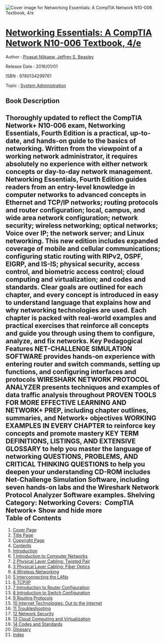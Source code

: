 ![Cover image for Networking Essentials: A CompTIA Network N10-006 Textbook, 4/e](https://imgdetail.ebookreading.net/cover/cover/system_admin/EB9780134299761.jpg)

[Networking Essentials: A CompTIA Network N10-006 Textbook, 4/e](https://ebookreading.net/view/book/Networking+Essentials%3A+A+CompTIA+Network+N10-006+Textbook%2C+4%2Fe-EB9780134299761_1.html "Networking Essentials: A CompTIA Network N10-006 Textbook, 4/e")
====================================================================================================================

Author : [Piyasat Nilkaew](https://ebookreading.net/search/author/Piyasat+Nilkaew),[ Jeffrey S. Beasley](https://ebookreading.net/search/author/+Jeffrey+S.+Beasley)

Release Date : 2016/01/01

ISBN : 9780134299761

Topic : [System Administration](https://ebookreading.net/search/category/system-administration)

Book Description
-----------------

 Thoroughly updated to reflect the CompTIA Network+ N10-006 exam, Networking Essentials, Fourth Edition is a practical, up-to-date, and hands-on guide to the basics of networking. Written from the viewpoint of a working network administrator, it requires absolutely no experience with either network concepts or day-to-day network management.
Networking Essentials, Fourth Edition guides readers from an entry-level knowledge in computer networks to advanced concepts in Ethernet and TCP/IP networks; routing protocols and router configuration; local, campus, and wide area network configuration; network security; wireless networking; optical networks; Voice over IP; the network server; and Linux networking. This new edition includes expanded coverage of mobile and cellular communications; configuring static routing with RIPv2, OSPF, EIGRP, and IS-IS; physical security, access control, and biometric access control; cloud computing and virtualization; and codes and standards.
Clear goals are outlined for each chapter, and every concept is introduced in easy to understand language that explains how and why networking technologies are used. Each chapter is packed with real-world examples and practical exercises that reinforce all concepts and guide you through using them to configure, analyze, and fix networks.
Key Pedagogical Features
NET-CHALLENGE SIMULATION SOFTWARE provides hands-on experience with entering router and switch commands, setting up functions, and configuring interfaces and protocols
WIRESHARK NETWORK PROTOCOL ANALYZER presents techniques and examples of data traffic analysis throughout
PROVEN TOOLS FOR MORE EFFECTIVE LEARNING AND NETWORK+ PREP, including chapter outlines, summaries, and Network+ objectives
WORKING EXAMPLES IN EVERY CHAPTER to reinforce key concepts and promote mastery
KEY TERM DEFINITIONS, LISTINGS, AND EXTENSIVE GLOSSARY to help you master the language of networking
QUESTIONS, PROBLEMS, AND CRITICAL THINKING QUESTIONS to help you deepen your understanding
CD-ROM includes Net-Challenge Simulation Software, including seven hands-on labs and the Wireshark Network Protocol Analyzer Software examples.
Shelving Category: Networking Covers:  CompTIA Network+
        Show and hide more                
Table of Contents
-----------------

1. [Cover Page](https://ebookreading.net/view/book/Networking+Essentials%3A+A+CompTIA+Network+N10-006+Textbook%2C+4%2Fe-EB9780134299761_1.html)
1. [Title Page](https://ebookreading.net/view/book/Networking+Essentials%3A+A+CompTIA+Network+N10-006+Textbook%2C+4%2Fe-EB9780134299761_3.html)
1. [Copyright Page](https://ebookreading.net/view/book/Networking+Essentials%3A+A+CompTIA+Network+N10-006+Textbook%2C+4%2Fe-EB9780134299761_4.html)
1. [Contents](https://ebookreading.net/view/book/Networking+Essentials%3A+A+CompTIA+Network+N10-006+Textbook%2C+4%2Fe-EB9780134299761_5.html)
1. [Introduction](https://ebookreading.net/view/book/Networking+Essentials%3A+A+CompTIA+Network+N10-006+Textbook%2C+4%2Fe-EB9780134299761_13.html#pref06)
1. [1 Introduction to Computer Networks](https://ebookreading.net/view/book/Networking+Essentials%3A+A+CompTIA+Network+N10-006+Textbook%2C+4%2Fe-EB9780134299761_14.html#ch01)
1. [2 Physical Layer Cabling: Twisted Pair](https://ebookreading.net/view/book/Networking+Essentials%3A+A+CompTIA+Network+N10-006+Textbook%2C+4%2Fe-EB9780134299761_15.html#ch02)
1. [3 Physical Layer Cabling: Fiber Optics](https://ebookreading.net/view/book/Networking+Essentials%3A+A+CompTIA+Network+N10-006+Textbook%2C+4%2Fe-EB9780134299761_16.html#ch03)
1. [4 Wireless Networking](https://ebookreading.net/view/book/Networking+Essentials%3A+A+CompTIA+Network+N10-006+Textbook%2C+4%2Fe-EB9780134299761_17.html#ch04)
1. [5 Interconnecting the LANs](https://ebookreading.net/view/book/Networking+Essentials%3A+A+CompTIA+Network+N10-006+Textbook%2C+4%2Fe-EB9780134299761_18.html#ch05)
1. [6 TCP/IP](https://ebookreading.net/view/book/Networking+Essentials%3A+A+CompTIA+Network+N10-006+Textbook%2C+4%2Fe-EB9780134299761_19.html#ch06)
1. [7 Introduction to Router Configuration](https://ebookreading.net/view/book/Networking+Essentials%3A+A+CompTIA+Network+N10-006+Textbook%2C+4%2Fe-EB9780134299761_20.html#ch07)
1. [8 Introduction to Switch Configuration](https://ebookreading.net/view/book/Networking+Essentials%3A+A+CompTIA+Network+N10-006+Textbook%2C+4%2Fe-EB9780134299761_21.html#ch08)
1. [9 Routing Protocols](https://ebookreading.net/view/book/Networking+Essentials%3A+A+CompTIA+Network+N10-006+Textbook%2C+4%2Fe-EB9780134299761_22.html#ch09)
1. [10 Internet Technologies: Out to the Internet](https://ebookreading.net/view/book/Networking+Essentials%3A+A+CompTIA+Network+N10-006+Textbook%2C+4%2Fe-EB9780134299761_23.html#ch10)
1. [11 Troubleshooting](https://ebookreading.net/view/book/Networking+Essentials%3A+A+CompTIA+Network+N10-006+Textbook%2C+4%2Fe-EB9780134299761_24.html#ch11)
1. [12 Network Security](https://ebookreading.net/view/book/Networking+Essentials%3A+A+CompTIA+Network+N10-006+Textbook%2C+4%2Fe-EB9780134299761_25.html#ch12)
1. [13 Cloud Computing and Virtualization](https://ebookreading.net/view/book/Networking+Essentials%3A+A+CompTIA+Network+N10-006+Textbook%2C+4%2Fe-EB9780134299761_26.html#ch13)
1. [14 Codes and Standards](https://ebookreading.net/view/book/Networking+Essentials%3A+A+CompTIA+Network+N10-006+Textbook%2C+4%2Fe-EB9780134299761_27.html#ch14)
1. [Glossary](https://ebookreading.net/view/book/Networking+Essentials%3A+A+CompTIA+Network+N10-006+Textbook%2C+4%2Fe-EB9780134299761_28.html#gloss01)
1. [Index](https://ebookreading.net/view/book/Networking+Essentials%3A+A+CompTIA+Network+N10-006+Textbook%2C+4%2Fe-EB9780134299761_29.html#index)
